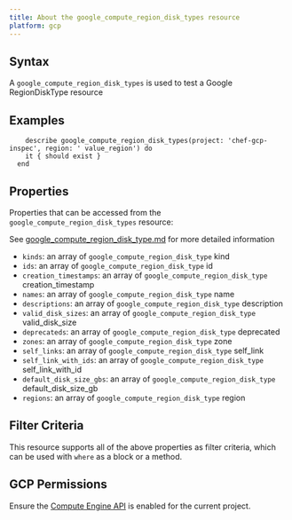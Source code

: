 ```yaml
---
title: About the google_compute_region_disk_types resource
platform: gcp
---
```


## Syntax
A `google_compute_region_disk_types` is used to test a Google RegionDiskType resource

## Examples
```
    describe google_compute_region_disk_types(project: 'chef-gcp-inspec', region: ' value_region') do
    it { should exist }
  end
```

## Properties
Properties that can be accessed from the `google_compute_region_disk_types` resource:

See [google_compute_region_disk_type.md](google_compute_region_disk_type.md) for more detailed information
  * `kinds`: an array of `google_compute_region_disk_type` kind
  * `ids`: an array of `google_compute_region_disk_type` id
  * `creation_timestamps`: an array of `google_compute_region_disk_type` creation_timestamp
  * `names`: an array of `google_compute_region_disk_type` name
  * `descriptions`: an array of `google_compute_region_disk_type` description
  * `valid_disk_sizes`: an array of `google_compute_region_disk_type` valid_disk_size
  * `deprecateds`: an array of `google_compute_region_disk_type` deprecated
  * `zones`: an array of `google_compute_region_disk_type` zone
  * `self_links`: an array of `google_compute_region_disk_type` self_link
  * `self_link_with_ids`: an array of `google_compute_region_disk_type` self_link_with_id
  * `default_disk_size_gbs`: an array of `google_compute_region_disk_type` default_disk_size_gb
  * `regions`: an array of `google_compute_region_disk_type` region

## Filter Criteria
This resource supports all of the above properties as filter criteria, which can be used
with `where` as a block or a method.

## GCP Permissions

Ensure the [Compute Engine API](https://console.cloud.google.com/apis/library/compute.googleapis.com/) is enabled for the current project.
